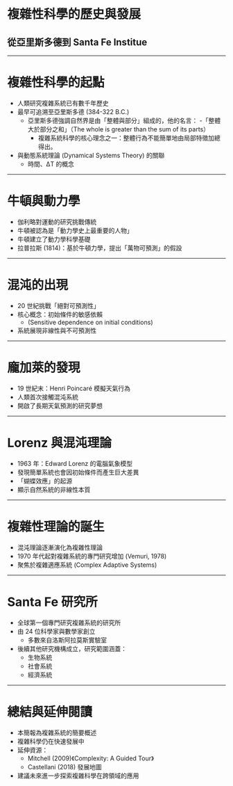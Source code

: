 # 複雜性科學的歷史與發展
## 從亞里斯多德到 Santa Fe Institue

---

# 複雜性科學的起點
- 人類研究複雜系統已有數千年歷史  
- 最早可追溯至亞里斯多德 (384-322 B.C.)  
    - 亞里斯多德強調自然界是由「整體與部分」組成的，他的名言：
        -「整體大於部分之和」（The whole is greater than the sum of its parts）
        - 複雜系統科學的核心理念之一：整體行為不能簡單地由局部特徵加總得出。
- 與動態系統理論 (Dynamical Systems Theory) 的關聯  
    - 時間、ΔT 的概念

---

# 牛頓與動力學
- 伽利略對運動的研究挑戰傳統  
- 牛頓被認為是「動力學史上最重要的人物」  
- 牛頓建立了動力學科學基礎  
- 拉普拉斯 (1814)：基於牛頓力學，提出「萬物可預測」的假設  

---

# 混沌的出現
- 20 世紀挑戰「絕對可預測性」  
- 核心概念：初始條件的敏感依賴  
  - (Sensitive dependence on initial conditions)  
- 系統展現非線性與不可預測性  

---

# 龐加萊的發現
- 19 世紀末：Henri Poincaré 模擬天氣行為  
- 人類首次接觸混沌系統  
- 開啟了長期天氣預測的研究夢想  

---

# Lorenz 與混沌理論
- 1963 年：Edward Lorenz 的電腦氣象模型  
- 發現簡單系統也會因初始條件而產生巨大差異  
- 「蝴蝶效應」的起源  
- 顯示自然系統的非線性本質  

---

# 複雜性理論的誕生
- 混沌理論逐漸演化為複雜性理論  
- 1970 年代起對複雜系統的專門研究增加 (Vemuri, 1978)  
- 聚焦於複雜適應系統 (Complex Adaptive Systems)  

---

# Santa Fe 研究所
- 全球第一個專門研究複雜系統的研究所  
- 由 24 位科學家與數學家創立  
  - 多數來自洛斯阿拉莫斯實驗室  
- 後續其他研究機構成立，研究範圍涵蓋：  
  - 生物系統  
  - 社會系統  
  - 經濟系統  

---

# 總結與延伸閱讀
- 本簡報為複雜系統的簡要概述  
- 複雜科學仍在快速發展中  
- 延伸資源：  
  - Mitchell (2009)《Complexity: A Guided Tour》  
  - Castellani (2018) 發展地圖  
- 建議未來進一步探索複雜科學在跨領域的應用  
